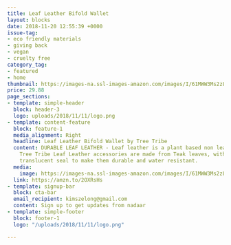 ```yaml
---
title: Leaf Leather Bifold Wallet
layout: blocks
date: 2018-11-20 12:55:39 +0000
issue-tag:
- eco friendly materials
- giving back
- vegan
- cruelty free
category_tag:
- featured
- home
thumbnail: https://images-na.ssl-images-amazon.com/images/I/61MWW3Ms2zL._SL1024_.jpg
price: 29.88
page_sections:
- template: simple-header
  block: header-3
  logo: uploads/2018/11/11/logo.png
- template: content-feature
  block: feature-1
  media_alignment: Right
  headline: Leaf Leather Bifold Wallet by Tree Tribe
  content: DURABLE LEAF LEATHER - Leaf leather is a plant based non leather alternative.
    Tree Tribe Leaf Leather accessories are made from Teak leaves, with a thin strong
    translucent seal to make them durable and water resistant.
  media:
    image: https://images-na.ssl-images-amazon.com/images/I/61MWW3Ms2zL._SL1024_.jpg
  link: https://amzn.to/2OXRsHs
- template: signup-bar
  block: cta-bar
  email_recipient: kimszelong@gmail.com
  content: Sign up to get updates from nadaar
- template: simple-footer
  block: footer-1
  logo: "/uploads/2018/11/11/logo.png"

---
```

